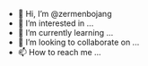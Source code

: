 - 👋 Hi, I’m @zermenbojang
- 👀 I’m interested in ...
- 🌱 I’m currently learning ...
- 💞️ I’m looking to collaborate on ...
- 📫 How to reach me ...

<!---
zermenbojang/zermenbojang is a ✨ special ✨ repository because its `README.md` (this file) appears on your GitHub profile.
You can click the Preview link to take a look at your changes.
--->
